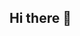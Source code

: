 ## Hi there 👋

<!--
**codebyikyy/codebyikyy** is a ✨ _special_ ✨ repository because its `README.md` (this file) appears on your GitHub profile.

<h1 align="center">Hi there, I'm Kira 👋</h1>

<p align="center">
  <img src="https://media.giphy.com/media/26FPCXdkvDbKBbgOI/giphy.gif" width="200"/>
</p>

<p align="center">
  <b>"That's right... I am Kira."</b>
</p>

---

🌟 I'm a passionate developer (and maybe a god of the new world)

- 🔭 I’m currently working on world domination
- 🌱 I’m learning more about justice, fear, and power
- 💬 Ask me about Death Notes, Shinigami, or JavaScript
- ⚡ Fun fact: Apples are a daily necessity 🍎

---

### 🛠️ Tech Stack

![JavaScript](https://img.shields.io/badge/-JavaScript-black?style=flat-square&logo=javascript)
![React](https://img.shields.io/badge/-React-black?style=flat-square&logo=react)
![Node.js](https://img.shields.io/badge/-Node.js-black?style=flat-square&logo=node.js)
![Python](https://img.shields.io/badge/-Python-black?style=flat-square&logo=python)

---

### 📊 GitHub Stats

<p align="center">
  <img src="https://github-readme-stats.vercel.app/api?username=YOUR_USERNAME&show_icons=true&theme=tokyonight" />
</p>

<p align="center">
  <img src="https://github-readme-streak-stats.herokuapp.com?user=YOUR_USERNAME&theme=tokyonight&date_format=M%20j%5B%2C%20Y%5D" />
</p>

---

### ☕ Let's Connect!

[![LinkedIn](https://img.shields.io/badge/-LinkedIn-blue?style=flat-square&logo=linkedin&logoColor=white)](https://linkedin.com/in/YOUR_USERNAME)
[![Twitter](https://img.shields.io/badge/-Twitter-blue?style=flat-square&logo=twitter&logoColor=white)](https://twitter.com/YOUR_USERNAME)
[![Portfolio](https://img.shields.io/badge/-Portfolio-black?style=flat-square)](https://your-website.com)

---
